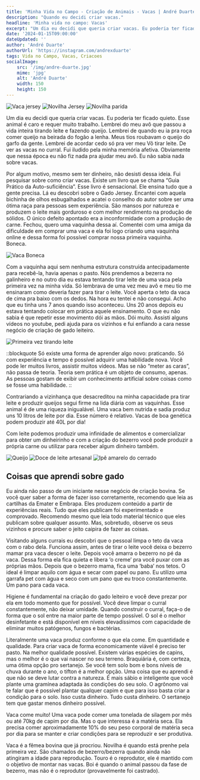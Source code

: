 ```yaml
---
title: 'Minha Vida no Campo - Criação de Animais - Vacas | André Duarte - front-end developer'
description: "Quando eu decidi criar vacas."
headline: 'Minha vida no campo: Vacas'
excerpt: "Um dia eu decidi que queria criar vacas. Eu poderia ter ficado quieto."
date: '2024-01-15T09:00:00'
dateUpdated: ''
author: 'André Duarte'
authorUrl: 'https://instagram.com/andrexduarte'
tags: Vida no Campo, Vacas, Criacoes
socialImage:
    src: '/img/andre-duarte.jpg'
    mime: 'jpg'
    alt: 'André Duarte'
    width: 150
    height: 150
---
```


<div class="block-img">
    <img src="/img/blog/vacas/boneca-e-estrela.jpg" title="A vaca que ganhei na vaquinha" alt="Vaca jersey">
    <img src="/img/blog/vacas/estrela.jpg" title="A bezerra da Boneca cresceu" alt="Novilha Jersey">
    <img src="/img/blog/vacas/estrela-parida.jpg" title="A bezerra virou vaca" alt="Novilha parida">   
</div>

Um dia eu decidi que queria criar vacas. Eu poderia ter ficado quieto. Esse animal é caro e requer muito trabalho. Lembrei do meu avô que passou a vida inteira tirando leite e fazendo queijo. Lembrei de quando eu ia pra roça comer queijo na beirada do fogão a lenha. Meus tios roubavam o queijo do garfo da gente. Lembrei de acordar cedo só pra ver meu Vô tirar leite. De ver as vacas no curral. Fui iludido pela minha memória afetiva. Obviamente que nessa época eu não fiz nada pra ajudar meu avô. Eu não sabia nada sobre vacas.



Por algum motivo, mesmo sem ter dinheiro, não desisti dessa ideia. Fui pesquisar sobre como criar vacas. Existe um livro que se chama “Guia Prático da Auto-suficiência”. Esse livro é sensacional. Ele ensina tudo que a gente precisa. Lá eu descobri sobre o Gado Jersey. Encantei com aquela bichinha de olhos esbugalhados e acatei o conselho do autor sobre ser uma ótima raça para pessoas sem experiência. São mansos  por natureza e produzem o leite mais gorduroso e com melhor rendimento na produção de sólidos. O único defeito apontado era a inconformidade com a produção de carne. Fechou, quero uma vaquinha dessa aí. Comentei com uma amiga da dificuldade em comprar uma vaca e ela foi logo criando uma vaquinha online e dessa forma foi possível comprar nossa primeira vaquinha. Boneca.

<div class="block-img-center">
<img src="/img/blog/vacas/boneca.jpg" alt="Vaca Boneca">
</div>


Com a vaquinha aqui sem nenhuma estrutura construída antecipadamente para recebê-la, havia apenas o pasto. Nós prendemos a bezerra no galinheiro e no outro dia eu estava tentando tirar leite de uma vaca pela primeira vez na minha vida. Só lembrava de uma vez meu avô e meu tio me ensinaram como deveria fazer para tirar o leite. Você aperta o teto da vaca de cima pra baixo com os dedos. Na hora eu tentei e não consegui. Acho que eu tinha uns 7 anos quando isso aconteceu. Uns 20 anos depois eu estava tentando colocar em prática aquele ensinamento. O que eu não sabia é que repetir esse movimento dói as mãos. Dói muito. Assisti alguns vídeos no youtube, pedi ajuda para os vizinhos e fui enfiando a cara nesse negócio de criação de gado leiteiro.

<div class="block-img-right ">
<img src="/img/blog/vacas/primeira-vez-tirando-leite.jpg" alt="Primeira vez tirando leite">
</div>

::blockquote
Só existe uma forma de aprender algo novo: praticando. Só com experiência e tempo é possível adquirir uma habilidade nova. Você pode ler muitos livros, assistir muitos vídeos. Mas se não “meter as caras”, não passa de teoria. Teoria sem prática é um objeto de consumo, apenas. As pessoas gostam de exibir um conhecimento artificial sobre coisas como se fosse uma habilidade.
::

Contrariando a vizinhança que desacreditou na minha capacidade pra tirar leite e produzir queijos segui firme na lida diária com as vaquinhas. 
Esse animal é de uma riqueza inigualável. Uma vaca bem nutrida e sadia produz uns 10 litros de leite por dia. Esse número é relativo. Vacas de boa genética podem produzir até 40L por dia!

Com leite podemos produzir uma infinidade de alimentos e comercializar para obter um dinheirinho e com a criação do bezerro você pode produzir a própria carne ou utilizar para receber algum dinheiro também.

<div class="block-img">
    <img src="/img/blog/vacas/queijo.jpg" title="Eu fazia queijos" alt="Queijo">
    <img src="/img/blog/vacas/doce-de-leite.jpg" title="Eu produzia doce de leite" alt="Doce de leite artesanal">
    <img src="/img/blog/vacas/gado-debaixo-do-ipe.jpg" alt="Ipê amarelo do cerrado">   
</div>

<h2>Coisas que aprendi sobre gado</h2>

Eu ainda não passo de um iniciante nesse negócio de criação bovina. Se você quer saber a forma de fazer isso corretamente, recomendo que leia as cartilhas da Emater e Embrapa. Eles produzem conteúdo a partir de experiências reais. Tudo que eles publicam foi experimentado e comprovado. Recomendo mesmo que leia todo material técnico que eles publicam sobre qualquer assunto. Mas, sobretudo, observe os seus vizinhos e procure saber o jeito caipira de fazer as coisas.

Visitando alguns currais eu descobri que o pessoal limpa o teto da vaca com o rabo dela. Funciona assim, antes de tirar o leite você deixa o bezerro mamar pra vaca descer o leite. Depois você amarra o bezerro no pé da vaca. Dessa forma ela fica quieta e libera ‘o creme’ pra você puxar com as próprias mãos. Depois que o bezerro mama, fica uma ‘baba’ nos tetos. O ideal é limpar aquilo com água e secar com papel ou pano. Eu utilizo uma garrafa pet com água e seco com um pano que eu troco constantemente. Um pano para cada vaca.

Higiene é fundamental na criação do gado leiteiro e você deve prezar por ela em todo momento que for possível. Você deve limpar o curral constantemente, não deixar umidade. Quando construir o curral, faça-o de forma que o sol entre na maior parte de tempo possível. O sol é o melhor desinfetante e está disponível em níveis elevadíssimos com capacidade de eliminar muitos patógenos, fungos e bactérias.

Literalmente uma vaca produz conforme o que ela come. Em quantidade e qualidade. Para criar vaca de forma economicamente viável é preciso ter pasto. Na melhor qualidade possível. Existem várias espécies de capins, mas o melhor é o que vai nascer no seu terreno. Braquiária é, com certeza, uma ótima opção pro sertanejo. Se você tem solo bom e bons níveis de chuva durante o ano, o tifton é a melhor opção. Uma coisa que eu aprendi é que não se deve lutar contra a natureza. É mais sábio e inteligente que você plante uma gramínea adaptada às condições do seu solo. O agrônomo vai te falar que é possível plantar qualquer capim e que para isso basta criar a condição para o solo. Isso custa dinheiro. Tudo custa dinheiro. O sertanejo tem que gastar menos dinheiro possível.

Vaca come muito! Uma vaca pode comer uma tonelada de silagem por mês ou até 70kg de capim por dia. Mas o que interessa é a matéria seca. Ela precisa comer aproximadamente 10% do seu peso corporal de matéria seca por dia para se manter e criar condições para se reproduzir e ser produtiva.

Vaca é a fêmea bovina que já procriou. Novilha é quando está prenhe pela primeira vez. São chamados de bezerro/bezerra quando ainda não atingiram a idade para reprodução. Touro é o reprodutor, ele é mantido com o objetivo de montar nas vacas. Boi é quando o animal passou da fase de bezerro, mas não é o reprodutor (provavelmente foi castrado).
